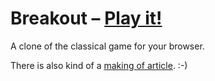 # Breakout – [Play it!](http://daiw.de/games/breakout)

A clone of the classical game for your browser.


There is also kind of a [making of article](https://github.com/Dobiasd/elm-articles/blob/master/switching_from_imperative_to_functional_programming_with_games_in_Elm.md). :-)